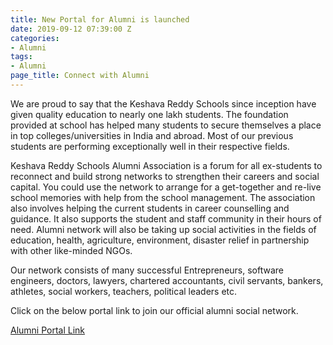```yaml
---
title: New Portal for Alumni is launched
date: 2019-09-12 07:39:00 Z
categories:
- Alumni
tags:
- Alumni
page_title: Connect with Alumni
---
```


We are proud to say that the Keshava Reddy Schools since inception have given quality education to nearly one lakh students. The foundation provided at school has helped many students to secure themselves a place in top colleges/universities in India and abroad. Most of our previous students are performing exceptionally well in their respective fields.

Keshava Reddy Schools Alumni Association is a forum for all ex-students to reconnect and build strong networks to strengthen their careers and social capital. You could use the network to arrange for a get-together and re-live school memories with help from the school management. The association also involves helping the current students in career counselling and guidance. It also supports the student and staff community in their hours of need. Alumni network will also be taking up social activities in the fields of education, health, agriculture, environment, disaster relief in partnership with other like-minded NGOs.

Our network consists of many successful Entrepreneurs, software engineers, doctors, lawyers, chartered accountants, civil servants, bankers, athletes, social workers, teachers, political leaders etc.

Click on the below portal link to join our official alumni social network.

[Alumni Portal Link](https://alumni.keshavareddy.com/)